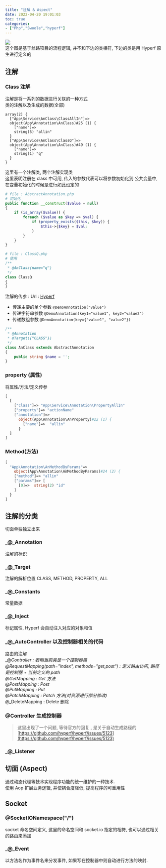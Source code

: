 ```yaml
---
title: "注解 & Aspect"
date: 2022-04-20 19:01:03
toc: true
categories:
- ["Php","Swoole","hyperf"]
---
```


![](https://file.wulicode.com/note/2021/11-11/15-49-27263.png#id=uQ3MY&originHeight=743&originWidth=1099&originalType=binary&ratio=1&rotation=0&showTitle=false&status=done&style=none&title=)<br />这个图是基于丝路项目的流程逻辑, 并不和下边的类相符, 下边的类是用 Hyperf 原生进行定义的


## 注解

### Class 注解
注解是将一系列的数据进行关联的一种方式<br />类的注解以及生成的数据(全部)
```
array(2) {
  ["App\Service\AnClass\ClassAllIn"]=>
  object(App\Annotation\AnClass)#25 (1) {
    ["name"]=>
    string(5) "allin"
  }
  ["App\Service\AnClass\ClassQ"]=>
  object(App\Annotation\AnClass)#49 (1) {
    ["name"]=>
    string(1) "q"
  }
}
```
这里有一个注解类, 两个注解实现类<br />这里表明注册在 class 中可用, 传入的参数代表可以将参数初始化到 公共变量中, 在变量初始化的时候是进行如此设定的
```php
# file : AbstractAnnotation.php
# 初始化
public function __construct($value = null)
{
    if (is_array($value)) {
        foreach ($value as $key => $val) {
            if (property_exists($this, $key)) {
                $this->{$key} = $val;
            }
        }
    }
}
```
```php
# file : ClassQ.php
# 使用
/**
 * @AnClass(name="q")
 */
class ClassQ
{
}
```
注解的传参 : Url : [Hyperf](https://hyperf.wiki/2.2/#/zh-cn/annotation?id=%E6%B3%A8%E8%A7%A3%E5%8F%82%E6%95%B0%E4%BC%A0%E9%80%92)

- 传递主要的单个参数 `@DemoAnnotation("value")`
- 传递字符串参数 `@DemoAnnotation(key1="value1", key2="value2")`
- 传递数组参数 `@DemoAnnotation(key={"value1", "value2"})`
```php
/**
 * @Annotation
 * @Target({"CLASS"})
 */
class AnClass extends AbstractAnnotation
{
    public string $name = '';
}
```

### property (属性)
将属性/方法/定义传参
```php
[
  [
    ["class"]=> "App\Service\Annotation\PropertyAllIn"
    ["property"]=> "actionName"
    ["annotation"]=>
      object(App\Annotation\AnProperty)#22 (1) {
        ["name"]=>  "allin"
      }
  ]
]
```

### Method(方法)
```php
[
  "App\Annotation\AnMethodByParams"=>
    object(App\Annotation\AnMethodByParams)#24 (2) {
    ["method"]=> "allin"
    ["params"]=> [
      [0]=>  string(2) "id"
    ]
  }
]
```

## 注解的分类
切面单独独立出来

### _@_Annotation 
注解的标识

### _@_Target 
注解的解析位置 CLASS, METHOD, PROPERTY, ALL

### _@_Constants 
常量数据

### _@_Inject 
标记属性, Hyperf 会自动注入对应的对象和值

### _@_AutoController  以及控制器相关的代码 
路由的注解<br />_@_Controller  : 表明当前类是一个控制器类 <br />@RequestMapping(path="index", methods="get,post") : 定义路由访问, 路径是控制器 + 当前定义的 path<br />_@_GetMapping  : Get 方法 <br />_@_PostMapping  : Post <br />_@_PutMapping  : Put <br />_@_PatchMapping  : Patch 方法(对资源进行部分修改) <br />_@_DeleteMapping  : Delete 删除 

### @Controller 生成控制器
> 这里出现了一个问题, 等待官方的回复 , 是关于自动生成路径的
> [https://github.com/hyperf/hyperf/issues/5123](https://github.com/hyperf/hyperf/issues/5123)


### _@_Listener 

## 切面 (Aspect)
通过动态代理等技术实现程序功能的统一维护的一种技术.<br />使用 Aop 扩展业务逻辑, 并使耦合度降低, 提高程序的可重用性

## Socket

### @SocketIONamespace("/")
socket 命名空间定义, 这里的命名空间和 socket.io 指定的相符, 也可以通过相关的路由来添加

### _@_Event
以方法名作为事件名来分发事件, 如果写在控制器中则自动进行方法的映射.


